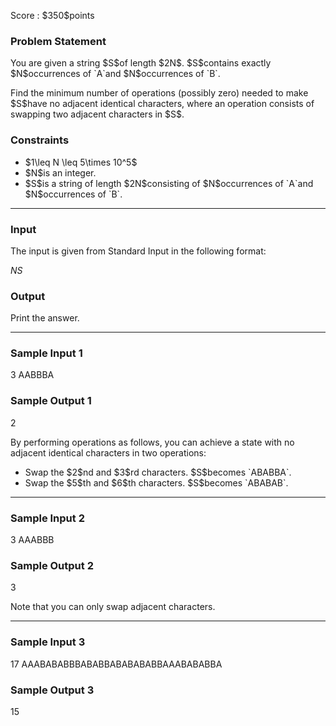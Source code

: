 
<div>

<span>

<span>

<p>
Score : $350$points
</p>

<div>

<section>

### **Problem Statement**

<p>
You are given a string $S$of length $2N$. $S$contains exactly $N$occurrences of `A`and $N$occurrences of `B`.
</p>

<p>
Find the minimum number of operations (possibly zero) needed to make $S$have no adjacent identical characters, where an operation consists of swapping two adjacent characters in $S$.
</p>

</section>

</div>

<div>

<section>

### **Constraints**

<ul>

<li>
$1\leq N \leq 5\times 10^5$
</li>

<li>
$N$is an integer.
</li>

<li>
$S$is a string of length $2N$consisting of $N$occurrences of `A`and $N$occurrences of `B`.
</li>

</ul>

</section>

</div>

---

<div>

<div>

<section>

### **Input**

<p>
The input is given from Standard Input in the following format:
</p>

<div>

$N$$S$
</div>

</section>

</div>

<div>

<section>

### **Output**

<p>
Print the answer.
</p>

</section>

</div>

</div>

---

<div>

<section>

### **Sample Input 1**

<div>

3
AABBBA

</div>

</section>

</div>

<div>

<section>

### **Sample Output 1**

<div>

2

</div>

<p>
By performing operations as follows, you can achieve a state with no adjacent identical characters in two operations:
</p>

<ul>

<li>
Swap the $2$nd and $3$rd characters. $S$becomes `ABABBA`.
</li>

<li>
Swap the $5$th and $6$th characters. $S$becomes `ABABAB`.
</li>

</ul>

</section>

</div>

---

<div>

<section>

### **Sample Input 2**

<div>

3
AAABBB

</div>

</section>

</div>

<div>

<section>

### **Sample Output 2**

<div>

3

</div>

<p>
Note that you can only swap adjacent characters.
</p>

</section>

</div>

---

<div>

<section>

### **Sample Input 3**

<div>

17
AAABABABBBABABBABABABABBAAABABABBA

</div>

</section>

</div>

<div>

<section>

### **Sample Output 3**

<div>

15

</div>

</section>

</div>

</span>

</span>

</div>
